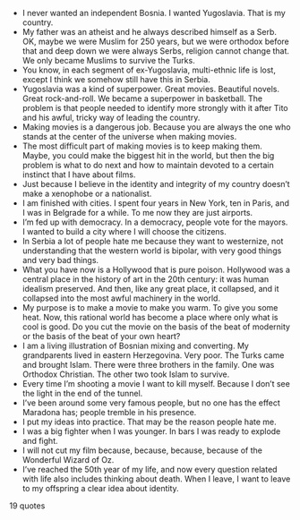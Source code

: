  - I never wanted an independent Bosnia. I wanted Yugoslavia. That is my country.
 - My father was an atheist and he always described himself as a Serb. OK, maybe we were Muslim for 250 years, but we were orthodox before that and deep down we were always Serbs, religion cannot change that. We only became Muslims to survive the Turks.
 - You know, in each segment of ex-Yugoslavia, multi-ethnic life is lost, except I think we somehow still have this in Serbia.
 - Yugoslavia was a kind of superpower. Great movies. Beautiful novels. Great rock-and-roll. We became a superpower in basketball. The problem is that people needed to identify more strongly with it after Tito and his awful, tricky way of leading the country.
 - Making movies is a dangerous job. Because you are always the one who stands at the center of the universe when making movies.
 - The most difficult part of making movies is to keep making them. Maybe, you could make the biggest hit in the world, but then the big problem is what to do next and how to maintain devoted to a certain instinct that I have about films.
 - Just because I believe in the identity and integrity of my country doesn’t make a xenophobe or a nationalist.
 - I am finished with cities. I spent four years in New York, ten in Paris, and I was in Belgrade for a while. To me now they are just airports.
 - I’m fed up with democracy. In a democracy, people vote for the mayors. I wanted to build a city where I will choose the citizens.
 - In Serbia a lot of people hate me because they want to westernize, not understanding that the western world is bipolar, with very good things and very bad things.
 - What you have now is a Hollywood that is pure poison. Hollywood was a central place in the history of art in the 20th century: it was human idealism preserved. And then, like any great place, it collapsed, and it collapsed into the most awful machinery in the world.
 - My purpose is to make a movie to make you warm. To give you some heat. Now, this rational world has become a place where only what is cool is good. Do you cut the movie on the basis of the beat of modernity or the basis of the beat of your own heart?
 - I am a living illustration of Bosnian mixing and converting. My grandparents lived in eastern Herzegovina. Very poor. The Turks came and brought Islam. There were three brothers in the family. One was Orthodox Christian. The other two took Islam to survive.
 - Every time I’m shooting a movie I want to kill myself. Because I don’t see the light in the end of the tunnel.
 - I’ve been around some very famous people, but no one has the effect Maradona has; people tremble in his presence.
 - I put my ideas into practice. That may be the reason people hate me.
 - I was a big fighter when I was younger. In bars I was ready to explode and fight.
 - I will not cut my film because, because, because, because of the Wonderful Wizard of Oz.
 - I’ve reached the 50th year of my life, and now every question related with life also includes thinking about death. When I leave, I want to leave to my offspring a clear idea about identity.

19 quotes
